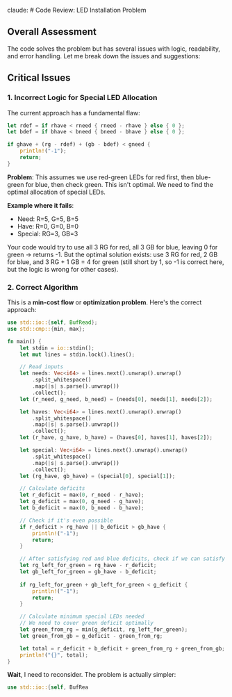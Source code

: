 
claude: # Code Review: LED Installation Problem

## Overall Assessment
The code solves the problem but has several issues with logic, readability, and error handling. Let me break down the issues and suggestions:

## Critical Issues

### 1. **Incorrect Logic for Special LED Allocation**
The current approach has a fundamental flaw:

```rust
let rdef = if rhave < rneed { rneed - rhave } else { 0 };
let bdef = if bhave < bneed { bneed - bhave } else { 0 };

if ghave + (rg - rdef) + (gb - bdef) < gneed {
    println!("-1");
    return;
}
```

**Problem**: This assumes we use red-green LEDs for red first, then blue-green for blue, then check green. This isn't optimal. We need to find the optimal allocation of special LEDs.

**Example where it fails**:
- Need: R=5, G=5, B=5
- Have: R=0, G=0, B=0
- Special: RG=3, GB=3

Your code would try to use all 3 RG for red, all 3 GB for blue, leaving 0 for green → returns -1.
But the optimal solution exists: use 3 RG for red, 2 GB for blue, and 3 RG + 1 GB = 4 for green (still short by 1, so -1 is correct here, but the logic is wrong for other cases).

### 2. **Correct Algorithm**
This is a **min-cost flow** or **optimization problem**. Here's the correct approach:

```rust
use std::io::{self, BufRead};
use std::cmp::{min, max};

fn main() {
    let stdin = io::stdin();
    let mut lines = stdin.lock().lines();

    // Read inputs
    let needs: Vec<i64> = lines.next().unwrap().unwrap()
        .split_whitespace()
        .map(|s| s.parse().unwrap())
        .collect();
    let (r_need, g_need, b_need) = (needs[0], needs[1], needs[2]);

    let haves: Vec<i64> = lines.next().unwrap().unwrap()
        .split_whitespace()
        .map(|s| s.parse().unwrap())
        .collect();
    let (r_have, g_have, b_have) = (haves[0], haves[1], haves[2]);

    let special: Vec<i64> = lines.next().unwrap().unwrap()
        .split_whitespace()
        .map(|s| s.parse().unwrap())
        .collect();
    let (rg_have, gb_have) = (special[0], special[1]);

    // Calculate deficits
    let r_deficit = max(0, r_need - r_have);
    let g_deficit = max(0, g_need - g_have);
    let b_deficit = max(0, b_need - b_have);

    // Check if it's even possible
    if r_deficit > rg_have || b_deficit > gb_have {
        println!("-1");
        return;
    }

    // After satisfying red and blue deficits, check if we can satisfy green
    let rg_left_for_green = rg_have - r_deficit;
    let gb_left_for_green = gb_have - b_deficit;
    
    if rg_left_for_green + gb_left_for_green < g_deficit {
        println!("-1");
        return;
    }

    // Calculate minimum special LEDs needed
    // We need to cover green deficit optimally
    let green_from_rg = min(g_deficit, rg_left_for_green);
    let green_from_gb = g_deficit - green_from_rg;

    let total = r_deficit + b_deficit + green_from_rg + green_from_gb;
    println!("{}", total);
}
```

**Wait**, I need to reconsider. The problem is actually simpler:

```rust
use std::io::{self, BufRea